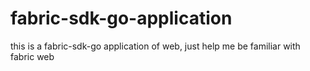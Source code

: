 # fabric-sdk-go-application
this is a fabric-sdk-go application of web, just help me be familiar with fabric web
